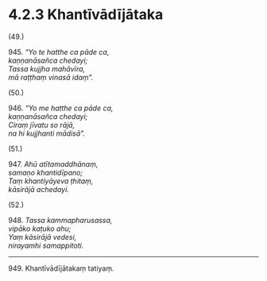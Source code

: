 

# 4.2.3 Khantīvādījātaka




(49.)

945\. _“Yo te hatthe ca pāde ca,_  
_kaṇṇanāsañca chedayi;_  
_Tassa kujjha mahāvīra,_  
_mā raṭṭhaṃ vinasā idaṃ”._  


(50.)

946\. _“Yo me hatthe ca pāde ca,_  
_kaṇṇanāsañca chedayi;_  
_Ciraṃ jīvatu so rājā,_  
_na hi kujjhanti mādisā”._  


(51.)

947\. _Ahū atītamaddhānaṃ,_  
_samaṇo khantidīpano;_  
_Taṃ khantiyāyeva ṭhitaṃ,_  
_kāsirājā achedayi._  


(52.)

948\. _Tassa kammapharusassa,_  
_vipāko kaṭuko ahu;_  
_Yaṃ kāsirājā vedesi,_  
_nirayamhi samappitoti._  


---

949\. Khantīvādījātakaṃ tatiyaṃ.





